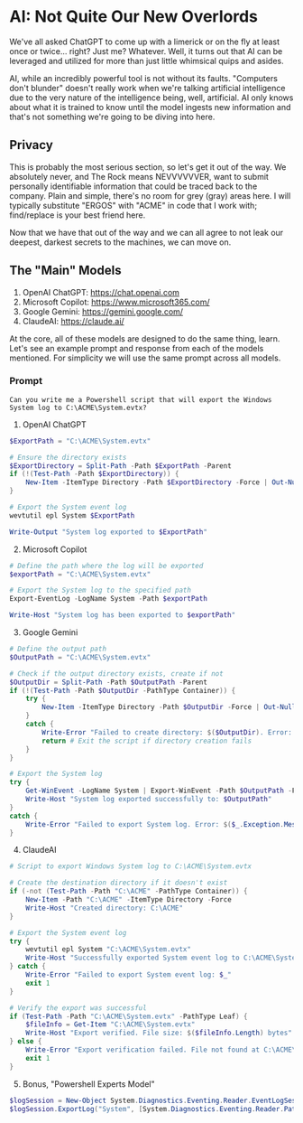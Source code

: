 # AI: Not Quite Our New Overlords

We've all asked ChatGPT to come up with a limerick or on the fly at least once or twice... right? Just me? Whatever. Well, it turns out that AI can be leveraged and utilized for more than just little whimsical quips and asides.

AI, while an incredibly powerful tool is not without its faults. "Computers don't blunder" doesn't really work when we're talking artificial intelligence due to the very nature of the intelligence being, well, artificial. AI only knows about what it is trained to know until the model ingests new information and that's not something we're going to be diving into here. 

## Privacy

This is probably the most serious section, so let's get it out of the way. We absolutely never, and The Rock means NEVVVVVVER, want to submit personally identifiable information that could be traced back to the company. Plain and simple, there's no room for grey (gray) areas here. I will typically substitute "ERGOS" with "ACME" in code that I work with; find/replace is your best friend here. 

Now that we have that out of the way and we can all agree to not leak our deepest, darkest secrets to the machines, we can move on.

## The "Main" Models

1. OpenAI ChatGPT: https://chat.openai.com
2. Microsoft Copilot: https://www.microsoft365.com/
3. Google Gemini: https://gemini.google.com/
4. ClaudeAI: https://claude.ai/

At the core, all of these models are designed to do the same thing, learn. Let's see an example prompt and response from each of the models mentioned. For simplicity we will use the same prompt across all models.

### Prompt
```
Can you write me a Powershell script that will export the Windows System log to C:\ACME\System.evtx?
```

1. OpenAI ChatGPT
```Powershell
$ExportPath = "C:\ACME\System.evtx"

# Ensure the directory exists
$ExportDirectory = Split-Path -Path $ExportPath -Parent
if (!(Test-Path -Path $ExportDirectory)) {
    New-Item -ItemType Directory -Path $ExportDirectory -Force | Out-Null
}

# Export the System event log
wevtutil epl System $ExportPath

Write-Output "System log exported to $ExportPath"

```

2. Microsoft Copilot
```Powershell
# Define the path where the log will be exported
$exportPath = "C:\ACME\System.evtx"

# Export the System log to the specified path
Export-EventLog -LogName System -Path $exportPath

Write-Host "System log has been exported to $exportPath"
```

3. Google Gemini
```Powershell
# Define the output path
$OutputPath = "C:\ACME\System.evtx"

# Check if the output directory exists, create if not
$OutputDir = Split-Path -Path $OutputPath -Parent
if (!(Test-Path -Path $OutputDir -PathType Container)) {
    try {
        New-Item -ItemType Directory -Path $OutputDir -Force | Out-Null
    }
    catch {
        Write-Error "Failed to create directory: $($OutputDir). Error: $($_.Exception.Message)"
        return # Exit the script if directory creation fails
    }
}

# Export the System log
try {
    Get-WinEvent -LogName System | Export-WinEvent -Path $OutputPath -Force
    Write-Host "System log exported successfully to: $OutputPath"
}
catch {
    Write-Error "Failed to export System log. Error: $($_.Exception.Message)"
}
```

4. ClaudeAI
```Powershell
# Script to export Windows System log to C:\ACME\System.evtx

# Create the destination directory if it doesn't exist
if (-not (Test-Path -Path "C:\ACME" -PathType Container)) {
    New-Item -Path "C:\ACME" -ItemType Directory -Force
    Write-Host "Created directory: C:\ACME"
}

# Export the System event log
try {
    wevtutil epl System "C:\ACME\System.evtx"
    Write-Host "Successfully exported System event log to C:\ACME\System.evtx"
} catch {
    Write-Error "Failed to export System event log: $_"
    exit 1
}

# Verify the export was successful
if (Test-Path -Path "C:\ACME\System.evtx" -PathType Leaf) {
    $fileInfo = Get-Item "C:\ACME\System.evtx"
    Write-Host "Export verified. File size: $($fileInfo.Length) bytes"
} else {
    Write-Error "Export verification failed. File not found at C:\ACME\System.evtx"
    exit 1
}
```

5. Bonus, "Powershell Experts Model"
```Powershell
$logSession = New-Object System.Diagnostics.Eventing.Reader.EventLogSession
$logSession.ExportLog("System", [System.Diagnostics.Eventing.Reader.PathType]::LogName, "*", "C:\ACME\System.evtx")

```
